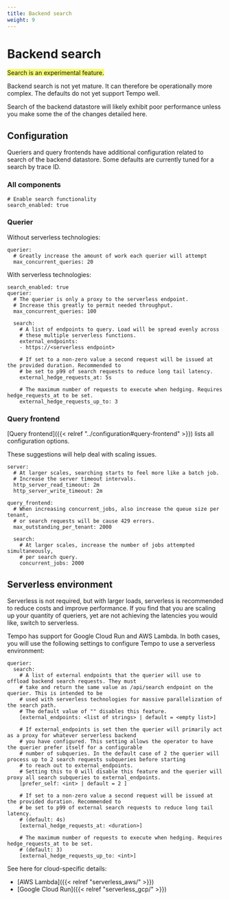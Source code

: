 ```yaml
---
title: Backend search
weight: 9
---
```


# Backend search

<span style="background-color:#f3f973;">Search is an experimental feature.</span>

Backend search is not yet mature. It can therefore be operationally more complex.
The defaults do not yet support Tempo well.

Search of the backend datastore will likely exhibit poor performance
unless you make some the of the changes detailed here.

## Configuration

Queriers and query frontends have additional configuration related
to search of the backend datastore.
Some defaults are currently tuned for a search by trace ID.

### All components

```
# Enable search functionality
search_enabled: true
```

### Querier

Without serverless technologies:

```
querier:
  # Greatly increase the amount of work each querier will attempt
  max_concurrent_queries: 20
```

With serverless technologies:

```
search_enabled: true
querier:
  # The querier is only a proxy to the serverless endpoint.
  # Increase this greatly to permit needed throughput.
  max_concurrent_queries: 100

  search:
    # A list of endpoints to query. Load will be spread evenly across
    # these multiple serverless functions.
    external_endpoints:
    - https://<serverless endpoint>

    # If set to a non-zero value a second request will be issued at the provided duration. Recommended to
    # be set to p99 of search requests to reduce long tail latency.
    external_hedge_requests_at: 5s

    # The maximum number of requests to execute when hedging. Requires hedge_requests_at to be set.
    external_hedge_requests_up_to: 3
```

### Query frontend

[Query frontend]({{< relref "../configuration#query-frontend" >}}) lists all configuration
options.

These suggestions will help deal with scaling issues.

```
server:
  # At larger scales, searching starts to feel more like a batch job.
  # Increase the server timeout intervals.
  http_server_read_timeout: 2m
  http_server_write_timeout: 2m

query_frontend:
  # When increasing concurrent_jobs, also increase the queue size per tenant,
  # or search requests will be cause 429 errors.
  max_outstanding_per_tenant: 2000

  search:
    # At larger scales, increase the number of jobs attempted simultaneously,
    # per search query.
    concurrent_jobs: 2000
```

## Serverless environment

Serverless is not required, but with larger loads, serverless is recommended to reduce costs and
improve performance. If you find that you are scaling up your quantity of queriers, yet are not
achieving the latencies you would like, switch to serverless.

Tempo has support for Google Cloud Run and AWS Lambda. In both cases, you will use the following
settings to configure Tempo to use a serverless environment:

```
querier:
  search:
    # A list of external endpoints that the querier will use to offload backend search requests. They must
    # take and return the same value as /api/search endpoint on the querier. This is intended to be
    # used with serverless technologies for massive parallelization of the search path.
    # The default value of "" disables this feature.
    [external_endpoints: <list of strings> | default = <empty list>]

    # If external_endpoints is set then the querier will primarily act as a proxy for whatever serverless backend
    # you have configured. This setting allows the operator to have the querier prefer itself for a configurable
    # number of subqueries. In the default case of 2 the querier will process up to 2 search requests subqueries before starting
    # to reach out to external_endpoints.
    # Setting this to 0 will disable this feature and the querier will proxy all search subqueries to external_endpoints.
    [prefer_self: <int> | default = 2 ]

    # If set to a non-zero value a second request will be issued at the provided duration. Recommended to
    # be set to p99 of external search requests to reduce long tail latency.
    # (default: 4s)
    [external_hedge_requests_at: <duration>]

    # The maximum number of requests to execute when hedging. Requires hedge_requests_at to be set.
    # (default: 3)
    [external_hedge_requests_up_to: <int>]
```

See here for cloud-specific details:

- [AWS Lambda]({{< relref "serverless_aws/" >}})
- [Google Cloud Run]({{< relref "serverless_gcp/" >}})
